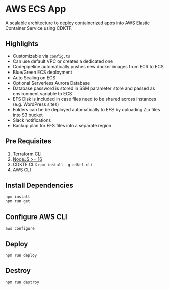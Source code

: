 # AWS ECS App

A scalable architecture to deploy containerized apps into AWS Elastic Container Service using CDKTF.

## Highlights

- Customizable via `config.ts`
- Can use default VPC or creates a dedicated one
- Codepipeline automatically pushes new docker images from ECR to ECS
- Blue/Green ECS deployment
- Auto Scaling on ECS
- Optional Serverless Aurora Database
- Database password is stored in SSM parameter store and passed as environment variable to ECS
- EFS Disk is included in case files need to be shared across instances (e.g. WordPress sites)
- Folders can be be deployed automatically to EFS by uploading Zip files into S3 bucket
- Slack notifications
- Backup plan for EFS files into a separate region

## Pre Requisites

1. [Terraform CLI](https://learn.hashicorp.com/tutorials/terraform/install-cli)
2. [NodeJS >= 16](https://nodejs.org/)
3. CDKTF CLI: `npm install -g cdktf-cli`
4. AWS CLI

## Install Dependencies

```shell
npm install
npm run get
```

## Configure AWS CLI

```shell
aws configure
```

## Deploy

```shell
npm run deploy
```

## Destroy

```shell
npm run destroy
```
